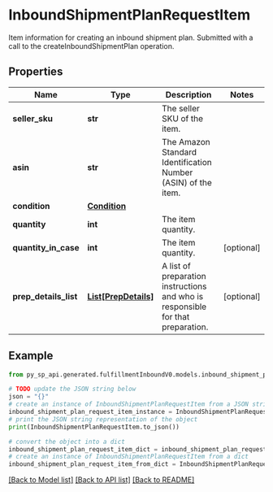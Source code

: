 # InboundShipmentPlanRequestItem

Item information for creating an inbound shipment plan. Submitted with a call to the createInboundShipmentPlan operation.

## Properties

Name | Type | Description | Notes
------------ | ------------- | ------------- | -------------
**seller_sku** | **str** | The seller SKU of the item. | 
**asin** | **str** | The Amazon Standard Identification Number (ASIN) of the item. | 
**condition** | [**Condition**](Condition.md) |  | 
**quantity** | **int** | The item quantity. | 
**quantity_in_case** | **int** | The item quantity. | [optional] 
**prep_details_list** | [**List[PrepDetails]**](PrepDetails.md) | A list of preparation instructions and who is responsible for that preparation. | [optional] 

## Example

```python
from py_sp_api.generated.fulfillmentInboundV0.models.inbound_shipment_plan_request_item import InboundShipmentPlanRequestItem

# TODO update the JSON string below
json = "{}"
# create an instance of InboundShipmentPlanRequestItem from a JSON string
inbound_shipment_plan_request_item_instance = InboundShipmentPlanRequestItem.from_json(json)
# print the JSON string representation of the object
print(InboundShipmentPlanRequestItem.to_json())

# convert the object into a dict
inbound_shipment_plan_request_item_dict = inbound_shipment_plan_request_item_instance.to_dict()
# create an instance of InboundShipmentPlanRequestItem from a dict
inbound_shipment_plan_request_item_from_dict = InboundShipmentPlanRequestItem.from_dict(inbound_shipment_plan_request_item_dict)
```
[[Back to Model list]](../README.md#documentation-for-models) [[Back to API list]](../README.md#documentation-for-api-endpoints) [[Back to README]](../README.md)


